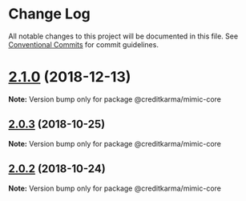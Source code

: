 # Change Log

All notable changes to this project will be documented in this file.
See [Conventional Commits](https://conventionalcommits.org) for commit guidelines.

<a name="2.1.0"></a>
# [2.1.0](https://github.com/creditkarma/Mimic/tree/master/packages/mimic-core/compare/v2.0.3...v2.1.0) (2018-12-13)

**Note:** Version bump only for package @creditkarma/mimic-core





<a name="2.0.3"></a>
## [2.0.3](https://github.com/creditkarma/Mimic/tree/master/packages/mimic-core/compare/v2.0.2...v2.0.3) (2018-10-25)

**Note:** Version bump only for package @creditkarma/mimic-core





<a name="2.0.2"></a>
## [2.0.2](https://github.com/creditkarma/Mimic/tree/master/packages/mimic-core/compare/v2.0.0...v2.0.2) (2018-10-24)

**Note:** Version bump only for package @creditkarma/mimic-core
